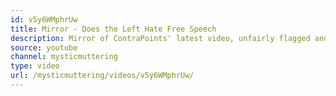 ```yaml
---
id: v5y6WMphrUw
title: Mirror - Does the Left Hate Free Speech
description: Mirror of ContraPoints' latest video, unfairly flagged and removed.
source: youtube
channel: mysticmuttering
type: video
url: /mysticmuttering/videos/v5y6WMphrUw/
---
```

